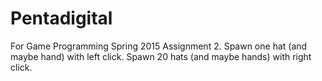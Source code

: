 # Pentadigital
For Game Programming Spring 2015 Assignment 2.
Spawn one hat (and maybe hand) with left click.
Spawn 20 hats (and maybe hands) with right click.

